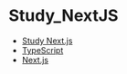 # Study_NextJS

+ [Study Next.js](https://violet-lilac.notion.site/Next-js-5c6153ac96bc492caa9fae71cd15833a)
+ [TypeScript](https://www.typescriptlang.org/)
+ [Next.js](https://nextjs.org/)
